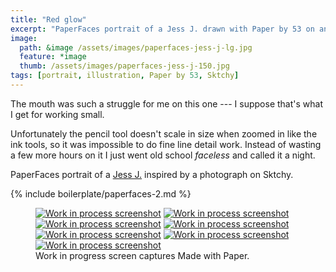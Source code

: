 ```yaml
---
title: "Red glow"
excerpt: "PaperFaces portrait of a Jess J. drawn with Paper by 53 on an iPad."
image: 
  path: &image /assets/images/paperfaces-jess-j-lg.jpg 
  feature: *image
  thumb: /assets/images/paperfaces-jess-j-150.jpg
tags: [portrait, illustration, Paper by 53, Sktchy]
---
```


The mouth was such a struggle for me on this one --- I suppose that's what I get for working small.

Unfortunately the pencil tool doesn't scale in size when zoomed in like the ink tools, so it was impossible to do fine line detail work. Instead of wasting a few more hours on it I just went old school *faceless* and called it a night.

PaperFaces portrait of a [Jess J.](http://sktchy.com/pFAWd) inspired by a photograph on Sktchy.

{% include boilerplate/paperfaces-2.md %}

<figure class="third">
  <a href="{{ site.url }}/assets/images/paperfaces-jess-j-process-1-lg.jpg"><img src="{{ site.url }}/assets/images/paperfaces-jess-j-process-1-600.jpg" alt="Work in process screenshot"></a>
  <a href="{{ site.url }}/assets/images/paperfaces-jess-j-process-2-lg.jpg"><img src="{{ site.url }}/assets/images/paperfaces-jess-j-process-2-600.jpg" alt="Work in process screenshot"></a>
  <a href="{{ site.url }}/assets/images/paperfaces-jess-j-process-3-lg.jpg"><img src="{{ site.url }}/assets/images/paperfaces-jess-j-process-3-600.jpg" alt="Work in process screenshot"></a>
  <a href="{{ site.url }}/assets/images/paperfaces-jess-j-process-4-lg.jpg"><img src="{{ site.url }}/assets/images/paperfaces-jess-j-process-4-600.jpg" alt="Work in process screenshot"></a>
  <a href="{{ site.url }}/assets/images/paperfaces-jess-j-process-5-lg.jpg"><img src="{{ site.url }}/assets/images/paperfaces-jess-j-process-5-600.jpg" alt="Work in process screenshot"></a>
  <a href="{{ site.url }}/assets/images/paperfaces-jess-j-process-6-lg.jpg"><img src="{{ site.url }}/assets/images/paperfaces-jess-j-process-6-600.jpg" alt="Work in process screenshot"></a>
  <a href="{{ site.url }}/assets/images/paperfaces-jess-j-process-7-lg.jpg"><img src="{{ site.url }}/assets/images/paperfaces-jess-j-process-7-600.jpg" alt="Work in process screenshot"></a>
  <figcaption>Work in progress screen captures Made with Paper.</figcaption>
</figure>
